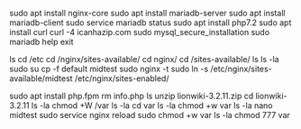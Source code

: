 sudo apt install nginx-core
sudo apt install mariadb-server
sudo apt install mariadb-client	
sudo service mariadb status
sudo apt install php7.2
sudo apt install curl
curl -4 icanhazip.com
sudo mysql_secure_installation
sudo mariadb
help
exit

ls
cd /etc
cd /nginx/sites-available/
cd nginx/
cd /sites-available/
ls
ls -la
sudo su
cp -f default midtest
sudo nginx -t
sudo ln -s /etc/nginx/sites-available/midtest /etc/nginx/sites-enabled/

sudo apt install php.fpm
rm info.php
ls
unzip lionwiki-3.2.11.zip
cd lionwiki-3.2.11
ls -la
chmod +W /var
ls -la
cd var 
ls -la
chmod +w var
ls -la
nano midtest
sudo service nginx reload
sudo chmod +w var
ls -la
chmod 777 var
